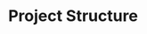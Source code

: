 ---
title: Project Structure
lastmod: 2018-11-15T08:36:36-07:00
draft: false
description: Structuring and Organizing Code in a Cloud Functions Project
video: https://firebasestorage.googleapis.com/v0/b/fireship-app.appspot.com/o/courses%2Fcloud-functions-master-course%2F1-structure.mp4?alt=media&token=afc10ec1-06c4-4ee1-9d3c-6e13976b4cbc

weight: 4
emoji: 👶
---